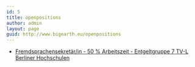 ```yaml
---
id: 5
title: openpositions
author: admin
layout: page
guid: http://www.bigearth.eu/openpositions
---
```

<div class="bg-faded p-4 my-4">
	<div class="bg-faded p-4 my-4">
	<!-- Page Content -->
	<p>
		<ul class="">
			<li class="">
	    	<a href="https://tub.stellenticket.de/de/offers/58169" target="_blank">Fremd­spra­chen­se­kre­tär/in - 50 % Arbeits­zeit - Ent­gelt­gruppe 7 TV-L Ber­li­ner Hoch­schu­len</a>
			</li>
		</ul>
	 </p>
	<!-- Page Content End -->
    </div>
</div>